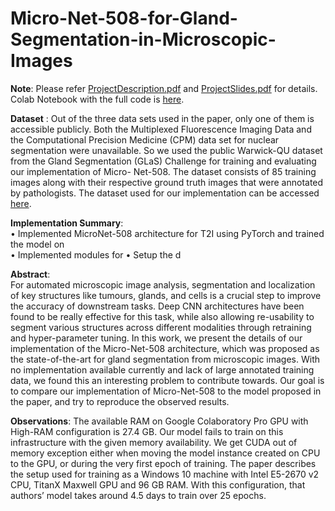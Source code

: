 # Micro-Net-508-for-Gland-Segmentation-in-Microscopic-Images

**Note**: Please refer [ProjectDescription.pdf]() and [ProjectSlides.pdf]() for details.   
Colab Notebook with the full code is [here]().   

**Dataset** : Out of the three data sets used in the paper, only one of them is accessible publicly. Both the Multiplexed Fluorescence Imaging Data and the Computational Precision Medicine (CPM) data set for nuclear segmentation were unavailable. So we used the public Warwick-QU dataset from the Gland Segmentation (GLaS) Challenge for training and evaluating our implementation of Micro- Net-508. The dataset consists of 85 training images along with their respective ground truth images that were annotated by pathologists. The dataset used for our implementation can be accessed [here]().  

**Implementation Summary**:  
• Implemented MicroNet-508 architecture for T2I using PyTorch and trained the model on   
• Implemented modules for 
• Setup the d  

**Abstract**:  
For automated microscopic image analysis, segmentation and localization of key structures like tumours, glands, and cells is a crucial step to improve the accuracy of downstream tasks. Deep CNN architectures have been found to be really effective for this task, while also allowing re-usability to segment various structures across different modalities through retraining and hyper-parameter tuning. In this work, we present the details of our implementation of the Micro-Net-508 architecture, which was proposed as the state-of-the-art for gland segmentation from microscopic images. With no implementation available currently and lack of large annotated training data, we found this an interesting problem to contribute towards. Our goal is to compare our implementation of Micro-Net-508 to the model proposed in the paper, and try to reproduce the observed results.

**Observations**:
The available RAM on Google Colaboratory Pro GPU with High-RAM configuration is 27.4 GB. Our model fails to train on this infrastructure with the given memory availability. We get CUDA out of memory exception either when moving the model instance created on CPU to the GPU, or during the very first epoch of training.
The paper describes the setup used for training as a Windows 10 machine with Intel E5-2670 v2 CPU, TitanX Maxwell GPU and 96 GB RAM. With this configuration, that authors’ model takes around 4.5 days to train over 25 epochs.
